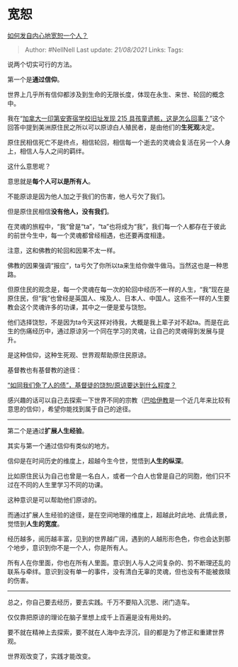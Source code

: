 # 宽恕
[如何发自内心地宽恕一个人？](https://www.zhihu.com/question/20838203/answer/1918000297)

> Author: #NellNell 
Last update: *21/08/2021* 
Links:
Tags: 


  

说两个切实可行的方法。

第一个是**通过信仰**。

世界上几乎所有信仰都涉及到生命的无限长度，体现在永生、来世、轮回的概念中。

我在“[加拿大一印第安寄宿学校旧址发现 215 具孩童遗骸，这是怎么回事？](https://www.zhihu.com/question/462022143/answer/1914423053)”这个回答中提到美洲原住民之所以可以原谅白人殖民者，是由他们的**生死观**决定。

原住民相信死亡不是终点，相信轮回，相信每一个逝去的灵魂会复活在另一个人身上，相信人与人之间的羁绊。

这什么意思呢？

意思就是**每个人可以是所有人**。

不能原谅是因为他人加之于我们的伤害，他人亏欠了我们。

但是原住民相信**没有他人，没有我们**。

在灵魂的旅程中，“我”曾是“ta”，“ta”也将成为“我”，我们每一个人都存在于彼此的前世今生中，每一个灵魂都曾经相遇，也还要再度相逢。

注意，这和佛教的轮回和因果不太一样。

佛教的因果强调“报应”，ta亏欠了你所以ta来生给你做牛做马。当然这也是一种思路。

但原住民的观念是，每一个灵魂在每一次的轮回中经历不一样的人生，“我”现在是原住民，但“我”也曾经是英国人、埃及人、日本人、中国人。这些不一样的人生要教会这个灵魂许多的功课，其中之一便是爱与饶恕。

他们选择饶恕，不是因为ta今天这样对待我，大概是我上辈子对不起ta。而是在此生的伤痛经历中，通过原谅另一个同在学习的灵魂，让自己的灵魂得到发展与提升。

是这种信仰，这种生死观、世界观帮助原住民原谅。

基督教也有基督教的途径：

[“如同我们免了人的债”，基督徒的饶恕/原谅要达到什么程度？](https://www.zhihu.com/question/58968357/answer/617756386)

感兴趣的话可以自己去探索一下世界不同的宗教（[巴哈伊教](https://www.zhihu.com/question/20534273/answer/359193277)是一个近几年来比较有意思的信仰），希望你能找到属于自己的途径。

---

第二个是通过**扩展人生经验**。

其实与第一个通过信仰有类似的地方。

信仰是在时间历史的维度上，超越今生今世，觉悟到**人生的纵深**。

比如原住民认为自己也曾是一名白人，或者一个白人也曾是自己的同胞，他们只不过在不同的人生里学习不同的功课。

这种意识是可以帮助他们原谅的。

而通过扩展人生经验的途径，是在空间地理的维度上，超越此时此地、此情此景，觉悟到**人生的宽度**。

经历越多，阅历越丰富，见到的世界越广阔，遇到的人越形形色色，你也会达到那个地步，意识到你不是一个人，你是所有人。

所有人在你里面，你也在所有人里面。意识到人与人之间复杂的、剪不断理还乱的联系与牵绊。意识到没有单一的事件，没有清白无辜的灵魂，但也没有不能被救赎的伤害。

---

总之，你自己要去经历，要去实践。千万不要陷入沉思、闭门造车。

仅仅靠把原谅的理论在脑子里想上成千上百遍是没有用处的。

要不就在精神上去探索，要不就在人海中去浮沉，目的都是为了修正和重建世界观。

世界观改变了，实践才能改变。
